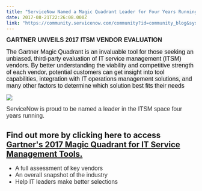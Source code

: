 ```yaml
---
title: "ServiceNow Named a Magic Quadrant Leader for Four Years Running"
date: 2017-08-21T22:26:08.000Z
link: "https://community.servicenow.com/community?id=community_blog&sys_id=f14e26addbd0dbc01dcaf3231f96197d"
---
```

<p><span style="font-size: 12pt; font-family: arial, helvetica, sans-serif;"><strong>GARTNER UNVEILS 2017 ITSM VENDOR EVALUATION</strong></span></p><p></p><p><span style="background-color: #f5f5f5; color: #0a0a0a; font-weight: inherit; font-size: 16px; font-family: 'Gotham SSm A', 'Gotham SSm B', 'Gotham HTF', Arial, sans-serif; font-style: inherit;">The Gartner Magic Quadrant is an invaluable tool for those seeking an unbiased, third-party evaluation of IT service management (ITSM) vendors. By better understanding the viability and competitive strength of each vendor, potential customers can get insight into tool capabilities, integration with IT operations management solutions, and many other factors to determine which solution best fits their needs</span></p><p></p><p><img   class="image-1 jive-image" src="bef89502db1c1b04ed6af3231f961967.iix" style="max-width: 1200px; max-height: 900px;"/></p><p><span style="font-size: 12pt; font-family: arial, helvetica, sans-serif; color: #303030;">ServiceNow is proud to be named a leader in the ITSM space four years running.</span></p><p></p><h2><strong>Find out more by clicking here to access <a title="fo.servicenow.com/LP=8546" href="http://info.servicenow.com/LP=8546">Gartner's 2017 Magic Quadrant for IT Service Management Tools.</a></strong></h2><p></p><ul><li><span style="font-family: arial, helvetica, sans-serif; font-size: 12pt; color: #303030;">A full assessment of key vendors</span></li><li><span style="font-family: arial, helvetica, sans-serif; font-size: 12pt; color: #303030;">An overall snapshot of the industry</span></li><li><span style="font-family: arial, helvetica, sans-serif; font-size: 12pt; color: #303030;">Help IT leaders make better selections</span></li></ul>